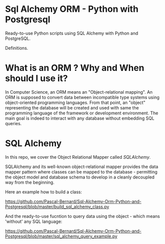 # Sql Alchemy ORM - Python with Postgresql

Ready-to-use Python scripts using SQL Alchemy with Python and PostgreSQL.

Definitions.

# What is an ORM ? Why and When should I use it?

In Computer Science, an ORM means an "Object-relational mapping". An ORM  is supposed to convert data between incompatible type systems using object-oriented programming languages. From that point, an "object" representing the database will be created and used with same the programming language of the framework or development environment. The main goal is indeed to interact with any database without embedding SQL queries.

# SQL Alchemy

In this repo, we cover the  Object Relational Mapper called *SQLAlchemy*.

SQLAlchemy and its well-known object-relational mapper provides the data mapper pattern where classes can be mapped to the database - permitting the object model and database schema to develop in a cleanly decoupled way from the beginning.

Here an example how to build a class:

https://github.com/Pascal-Bernard/Sql-Alchemy-Orm-Python-and-Postgresql/blob/master/build_sql_alchemy_class.py

And the ready-to-use fucntion to query data using the object - which means 'without' any SQL language:

https://github.com/Pascal-Bernard/Sql-Alchemy-Orm-Python-and-Postgresql/blob/master/sql_alchemy_query_example.py






